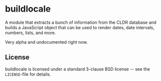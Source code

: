 buildlocale
===========

A module that extracts a bunch of information from the CLDR database
and builds a JavaScript object that can be used to render dates,
date intervals, numbers, lists, and more.

Very alpha and undocumented right now.


License
-------

buildlocale is licensed under a standard 3-clause BSD license -- see the
``LICENSE``-file for details.
